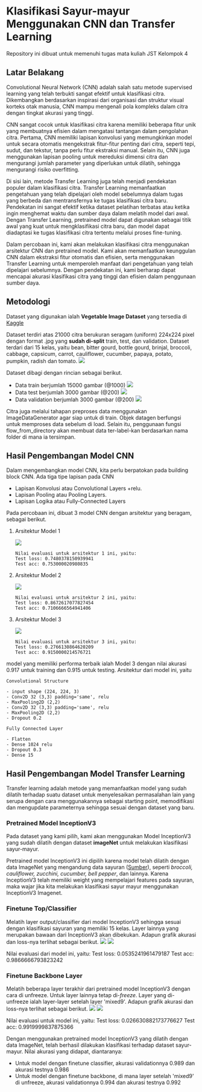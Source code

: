 # Klasifikasi Sayur-mayur Menggunakan CNN dan Transfer Learning

Repository ini dibuat untuk memenuhi tugas mata kuliah JST Kelompok 4

## Latar Belakang

Convolutional Neural Network (CNN) adalah salah satu metode supervised learning yang telah terbukti sangat efektif untuk klasifikasi citra. Dikembangkan berdasarkan inspirasi dari organisasi dan struktur visual korteks otak manusia, CNN mampu mengenali pola kompleks dalam citra dengan tingkat akurasi yang tinggi.

CNN sangat cocok untuk klasifikasi citra karena memiliki beberapa fitur unik yang membuatnya efisien dalam mengatasi tantangan dalam pengolahan citra. Pertama, CNN memiliki lapisan konvolusi yang memungkinkan model untuk secara otomatis mengekstrak fitur-fitur penting dari citra, seperti tepi, sudut, dan tekstur, tanpa perlu fitur ekstraksi manual. Selain itu, CNN juga menggunakan lapisan pooling untuk mereduksi dimensi citra dan mengurangi jumlah parameter yang diperlukan untuk dilatih, sehingga mengurangi risiko overfitting.

Di sisi lain, metode Transfer Learning juga telah menjadi pendekatan populer dalam klasifikasi citra. Transfer Learning memanfaatkan pengetahuan yang telah dipelajari oleh model sebelumnya dalam tugas yang berbeda dan mentransfernya ke tugas klasifikasi citra baru. Pendekatan ini sangat efektif ketika dataset pelatihan terbatas atau ketika ingin menghemat waktu dan sumber daya dalam melatih model dari awal. Dengan Transfer Learning, pretrained model dapat digunakan sebagai titik awal yang kuat untuk mengklasifikasi citra baru, dan model dapat diadaptasi ke tugas klasifikasi citra tertentu melalui proses fine-tuning.

Dalam percobaan ini, kami akan melakukan klasifikasi citra menggunakan arsitektur CNN dan pretrained model. Kami akan memanfaatkan keunggulan CNN dalam ekstraksi fitur otomatis dan efisien, serta menggunakan Transfer Learning untuk memperoleh manfaat dari pengetahuan yang telah dipelajari sebelumnya. Dengan pendekatan ini, kami berharap dapat mencapai akurasi klasifikasi citra yang tinggi dan efisien dalam penggunaan sumber daya.

## Metodologi

Dataset yang digunakan ialah **Vegetable Image Dataset** yang tersedia di [Kaggle](https://www.kaggle.com/datasets/misrakahmed/vegetable-image-dataset)

Dataset terdiri atas 21000 citra berukuran seragam (uniform) 224x224 pixel dengan format .jpg yang **sudah di-split** train, test, dan validation. Dataset terdari dari 15 kelas, yaitu bean, bitter gourd, bottle gourd, brinjal, broccoli, cabbage, capsicum, carrot, cauliflower, cucumber, papaya, potato, pumpkin, radish dan tomato. 
![](assets/dataset.png)

Dataset dibagi dengan rincian sebagai berikut. 

- Data train berjumlah 15000 gambar (@1000)
  ![](assets/dataset2.png)
- Data test berjumlah 3000 gambar (@200)
  ![](assets/dataset3.png)
- Data validation berjumlah 3000 gambar (@200)
  ![](assets/dataset4.png)

Citra juga melalui tahapan preproses data menggunakan ImageDataGenerator agar siap untuk di train. Objek datagen berfungsi untuk memproses data sebelum di load. Selain itu, penggunaan fungsi flow_from_directory akan membuat data ter-label-kan berdasarkan nama folder di mana ia tersimpan.

## Hasil Pengembangan Model CNN

Dalam mengembangkan model CNN, kita perlu berpatokan pada building block CNN. Ada tiga tipe lapisan pada CNN

- Lapisan Konvolusi atau Convolutional Layers +relu.
- Lapisan Pooling atau Pooling Layers.
- Lapisan Logika atau Fully-Connected Layers 

Pada percobaan ini, dibuat 3 model CNN dengan arsitektur yang beragam, sebagai berikut.

1. Arsitektur Model 1
   
   
   ![](assets/cnn1.PNG)
   
   ```textile
   Nilai evaluasi untuk arsitektur 1 ini, yaitu:
   Test loss: 0.7480378150939941 
   Test acc: 0.753000020980835
   ```

2. Arsitektur Model 2
   
   
   ![](assets/cnn2.PNG)
   
   ```textile
   Nilai evaluasi untuk arsitektur 2 ini, yaitu:
   Test loss: 0.8672617077827454 
   Test acc: 0.7106666564941406
   ```

3. Arsitektur Model 3
   
   
   ![](assets/cnn3.PNG)
   
   ```textile
   Nilai evaluasi untuk arsitektur 3 ini, yaitu:
   Test loss: 0.2766130864620209 
   Test acc: 0.9150000214576721
   ```

model yang memiliki performa terbaik ialah Model 3 dengan nilai akurasi 0.917 untuk training dan 0.915 untuk testing. Arsitektur dari model ini, yaitu 

```textile
Convolutional Structure

- input shape (224, 224, 3)
- Conv2D 32 (3,3) padding='same', relu
- MaxPooling2D (2,2)
- Conv2D 32 (3,3) padding='same', relu
- MaxPooling2D (2,2)
- Dropout 0.2

Fully Connected Layer

- Flatten
- Dense 1024 relu
- Dropout 0.3
- Dense 15
```

## Hasil Pengembangan Model Transfer Learning

Transfer learning adalah metode yang memanfaatkan model yang sudah dilatih terhadap suatu dataset untuk menyelesaikan permasalahan lain yang serupa dengan cara menggunakannya sebagai starting point, memodifikasi dan mengupdate parameternya sehingga sesuai dengan dataset yang baru.

### Pretrained Model InceptionV3

Pada dataset yang kami pilih, kami akan menggunakan Model InceptionV3 yang sudah dilatih dengan dataset **imageNet** untuk melakukan klasifikasi sayur-mayur.

Pretrained model InceptionV3 ini dipilih karena model telah dilatih dengan data ImageNet yang mengandung data sayuran ([Sumber](https://deeplearning.cms.waikato.ac.nz/user-guide/class-maps/IMAGENET/)), seperti *broccoli, cauliflower, zucchini, cucumber, bell pepper*, dan lainnya. Karena InceptionV3 telah memiliki weight yang mempelajari features pada sayuran, maka wajar jika kita melakukan klasifikasi sayur mayur menggunakan InceptionV3 Imagenet.

### Finetune Top/Classifier

Melatih layer output/classifier dari model InceptionV3 sehingga sesuai dengan klasifikasi sayuran yang memiliki 15 kelas. Layer lainnya yang merupakan bawaan dari InceptionV3 akan dibekukan. Adapun grafik akurasi dan loss-nya terlihat sebagai berikut.
![](assets/finetune-top-acc.png)
![](assets/finetune-top-loss.png)

Nilai evaluasi dari model ini, yaitu:
Test loss: 0.0535241961479187 
Test acc: 0.9866666793823242

### Finetune Backbone Layer

Melatih beberapa layer terakhir dari pretrained model InceptionV3 dengan cara di unfreeze. Untuk layer lainnya tetap di-*freeze*. Layer yang di-unfreeze ialah layer-layer setelah layer 'mixed9'. Adapun grafik akurasi dan loss-nya terlihat sebagai berikut.
![](assets/finetune-bb-acc.png)
![](assets/finetune-bb-loss.png)

Nilai evaluasi untuk model ini, yaitu:
Test loss: 0.026630882173776627 
Test acc: 0.9919999837875366

Dengan menggunakan pretrained model InceptionV3 yang dilatih dengan data ImageNet, telah berhasil dilakukan klasifikasi terhadap dataset sayur-mayur. Nilai akurasi yang didapat, diantaranya:

- Untuk model dengan finetune classifier, akurasi validationnya 0.989 dan akurasi testnya 0.986
- Untuk model dengan finetune backbone, di mana layer setelah 'mixed9' di unfreeze, akurasi validationnya 0.994 dan akurasi testnya 0.992